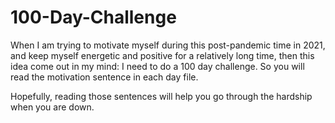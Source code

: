 # 100-Day-Challenge

When I am trying to motivate myself during this post-pandemic time in 2021, and keep myself energetic and positive for a relatively long time, then this idea come out in my mind: I need to do a 100 day challenge. 
So you will read the motivation sentence in each day file.

Hopefully, reading those sentences will help you go through the hardship when you are down. 